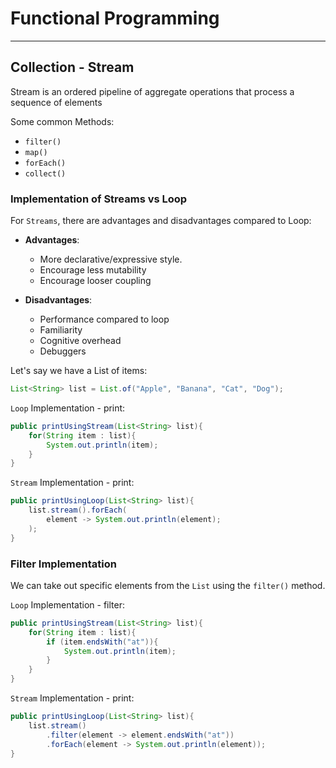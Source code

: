 # Functional Programming

---

## Collection - Stream

Stream is an ordered pipeline of aggregate operations that process a sequence of elements

Some common Methods:

- `filter()`
- `map()`
- `forEach()`
- `collect()`

### Implementation of Streams vs Loop

For `Streams`, there are advantages and disadvantages compared to Loop:

- **Advantages**:
  - More declarative/expressive style.
  - Encourage less mutability
  - Encourage looser coupling

- **Disadvantages**:
  - Performance compared to loop
  - Familiarity
  - Cognitive overhead
  - Debuggers

Let's say we have a List of items:

```Java
List<String> list = List.of("Apple", "Banana", "Cat", "Dog");
```

`Loop` Implementation - print:

```Java
public printUsingStream(List<String> list){
    for(String item : list){
        System.out.println(item);
    }
}
```

`Stream` Implementation - print:

```Java
public printUsingLoop(List<String> list){
    list.stream().forEach(
        element -> System.out.println(element);
    );
}

```

### Filter Implementation

We can take out specific elements from the `List` using the `filter()` method.

`Loop` Implementation - filter:

```Java
public printUsingStream(List<String> list){
    for(String item : list){
        if (item.endsWith("at")){
            System.out.println(item);
        }
    }
}
```

`Stream` Implementation - print:

```Java
public printUsingLoop(List<String> list){
    list.stream()
        .filter(element -> element.endsWith("at"))
        .forEach(element -> System.out.println(element));
}
